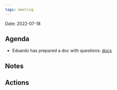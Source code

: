```yaml
---
tags: meeting
---
```


Date: 2022-07-18

## Agenda
- Eduardo has prepared a doc with questions: [docs](https://docs.google.com/document/d/1OlNmMzSCYCbm6qAGi3JDltH8z3lsrJykqKur2I9TBM8/edit)

## Notes

## Actions